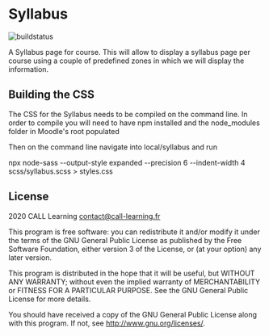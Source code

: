 # Syllabus #

![buildstatus](https://github.com/call-learning/moodle-local_syllabus/actions/workflows/main.yml/badge.svg)

A Syllabus page for course. This will allow to display a syllabus page per course
using a couple of predefined zones in which we will display the information.

## Building the CSS ##

The CSS for the Syllabus needs to be compiled on the command line. In order to compile you will
need to have npm installed and the node_modules folder in Moodle's root populated

Then on the command line navigate into local/syllabus and run

npx node-sass --output-style expanded --precision 6 --indent-width 4 scss/syllabus.scss > styles.css



## License ##

2020 CALL Learning <contact@call-learning.fr>

This program is free software: you can redistribute it and/or modify it under
the terms of the GNU General Public License as published by the Free Software
Foundation, either version 3 of the License, or (at your option) any later
version.

This program is distributed in the hope that it will be useful, but WITHOUT ANY
WARRANTY; without even the implied warranty of MERCHANTABILITY or FITNESS FOR A
PARTICULAR PURPOSE.  See the GNU General Public License for more details.

You should have received a copy of the GNU General Public License along with
this program.  If not, see <http://www.gnu.org/licenses/>.
